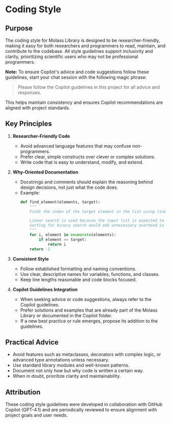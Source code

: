 # Coding Style

## Purpose

The coding style for Molass Library is designed to be researcher-friendly, making it easy for both researchers and programmers to read, maintain, and contribute to the codebase. All style guidelines support inclusivity and clarity, prioritizing scientific users who may not be professional programmers.

**Note:** To ensure Copilot's advice and code suggestions follow these guidelines, start your chat session with the following magic phrase:

> Please follow the Copilot guidelines in this project for all advice and responses.

This helps maintain consistency and ensures Copilot recommendations are aligned with project standards.

## Key Principles

1. **Researcher-Friendly Code**  
   - Avoid advanced language features that may confuse non-programmers.
   - Prefer clear, simple constructs over clever or complex solutions.
   - Write code that is easy to understand, modify, and extend.

2. **Why-Oriented Documentation**  
   - Docstrings and comments should explain the reasoning behind design decisions, not just what the code does.
   - Example:
     ```python
     def find_element(elements, target):
         """
         Finds the index of the target element in the list using linear search.

         Linear search is used because the input list is expected to be small and unsorted.
         Sorting for binary search would add unnecessary overhead in this use case.
         """
         for i, element in enumerate(elements):
             if element == target:
                 return i
         return -1
     ```

3. **Consistent Style**  
   - Follow established formatting and naming conventions.
   - Use clear, descriptive names for variables, functions, and classes.
   - Keep line lengths reasonable and code blocks focused.

4. **Copilot Guidelines Integration**  
   - When seeking advice or code suggestions, always refer to the Copilot guidelines.
   - Prefer solutions and examples that are already part of the Molass Library or documented in the Copilot folder.
   - If a new best practice or rule emerges, propose its addition to the guidelines.

## Practical Advice

- Avoid features such as metaclasses, decorators with complex logic, or advanced type annotations unless necessary.
- Use standard library modules and well-known patterns.
- Document not only how but why code is written a certain way.
- When in doubt, prioritize clarity and maintainability.

## Attribution

These coding style guidelines were developed in collaboration with GitHub Copilot (GPT-4.1) and are periodically reviewed to ensure alignment with project goals and user needs.
